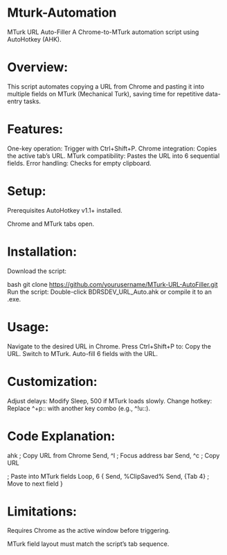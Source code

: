 # Mturk-Automation
MTurk URL Auto-Filler
A Chrome-to-MTurk automation script using AutoHotkey (AHK).

# **Overview**:
This script automates copying a URL from Chrome and pasting it into multiple fields on MTurk (Mechanical Turk), saving time for repetitive data-entry tasks.

# **Features**:
One-key operation: Trigger with Ctrl+Shift+P.
Chrome integration: Copies the active tab’s URL.
MTurk compatibility: Pastes the URL into 6 sequential fields.
Error handling: Checks for empty clipboard.

# **Setup**:
Prerequisites
AutoHotkey v1.1+ installed.

Chrome and MTurk tabs open.

# **Installation**:
Download the script:

bash
git clone https://github.com/yourusername/MTurk-URL-AutoFiller.git
Run the script:
Double-click BDRSDEV_URL_Auto.ahk or compile it to an .exe.

# **Usage**:
Navigate to the desired URL in Chrome.
Press Ctrl+Shift+P to:
Copy the URL.
Switch to MTurk.
Auto-fill 6 fields with the URL.

# **Customization**:
Adjust delays: Modify Sleep, 500 if MTurk loads slowly.
Change hotkey: Replace ^+p:: with another key combo (e.g., ^!u::).

# **Code Explanation**:
ahk
; Copy URL from Chrome
Send, ^l  ; Focus address bar
Send, ^c  ; Copy URL

; Paste into MTurk fields
Loop, 6 {
    Send, %ClipSaved%
    Send, {Tab 4}  ; Move to next field
}

# **Limitations**:
Requires Chrome as the active window before triggering.

MTurk field layout must match the script’s tab sequence.
